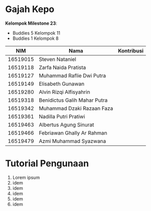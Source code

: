 # Gajah Kepo
**Kelompok Milestone 23**:
- Buddies 5 Kelompok 11
- Buddies 1 Kelompok 8

| NIM      | Nama                         | Kontribusi |
|----------|------------------------------|------------|
| 16519015 | Steven Nataniel              |            |
| 16519118 | Zarfa Naida Pratista         |            |
| 16519127 | Muhammad Raflie Dwi Putra    |            |
| 16519149 | Elisabeth Gunawan            |            |
| 16519280 | Alvin Rizqi Alfisyahrin      |            |
| 16519318 | Benidictus Galih Mahar Putra |            |
| 16519342 | Muhammad Dzaki Razaan Faza   |            |
| 16519361 | Nadilla Putri Pratiwi        |            |
| 16519463 | Albertus Agung Sinurat       |            |
| 16519466 | Febriawan Ghally Ar Rahman   |            |
| 16519479 | Azmi Muhammad Syazwana       |            |

# Tutorial Pengunaan
1. Lorem ipsum
2. idem
3. idem
4. idem
5. idem
6. idem